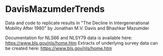 # DavisMazumderTrends
Data and code to replicate results in "The Decline in Intergenerational Mobility After 1980" by Jonathan M.V. Davis and Bhashkar Mazumder

Documentation for NLS66 and NLSY79 data is available here: https://www.bls.gov/nls/home.htm
Extracts of underlying survey data can be created here: https://www.bls.gov/nls/home.htm

